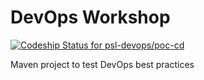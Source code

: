 # DevOps Workshop
[![Codeship Status for psl-devops/poc-cd](https://app.codeship.com/projects/8ecad730-15eb-0137-672b-429b16ef079e/status?branch=develop)](https://app.codeship.com/projects/327817)

Maven project to test DevOps best practices
